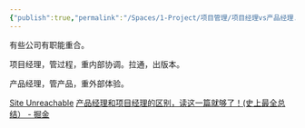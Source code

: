 ```yaml
---
{"publish":true,"permalink":"/Spaces/1-Project/项目管理/项目经理vs产品经理.md","created":"2025-04-04T01:13:48.536+08:00","modified":"2025-07-11T16:36:46.695+08:00","published":"2025-07-11T16:36:46.695+08:00","cssclasses":""}
---
```



有些公司有职能重合。

项目经理，管过程，重内部协调。拉通，出版本。

产品经理，管产品，重外部体验。

[Site Unreachable](https://www.woshipm.com/zhichang/4764305.html)
[产品经理和项目经理的区别，读这一篇就够了！(史上最全总结） - 掘金](https://juejin.cn/post/6844903607398039560)